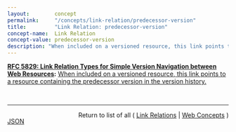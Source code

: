 ```yaml
---
layout:        concept
permalink:     "/concepts/link-relation/predecessor-version"
title:         "Link Relation: predecessor-version"
concept-name:  Link Relation
concept-value: predecessor-version
description: "When included on a versioned resource, this link points to a resource containing the predecessor version in the version history."
---
```


**[RFC 5829: Link Relation Types for Simple Version Navigation between Web Resources](/specs/IETF/RFC/5829 "This specification defines a set of link relation types that may be used on Web resources for navigation between a resource and other resources related to version control, such as past versions and working copies."):** [When included on a versioned resource, this link points to a resource containing the predecessor version in the version history.](http://tools.ietf.org/html/rfc5829#section-3.5 "Read documentation for Link Relation &#34;predecessor-version&#34;")

<br/>
<hr/>

<p style="float : left"><a href="./predecessor-version.json" title="JSON representing this particular Web Concept value">JSON</a></p>
<p style="text-align: right">Return to list of all ( <a href="../link-relations">Link Relations</a> | <a href="../">Web Concepts</a> )</p>

